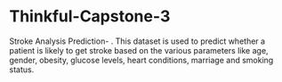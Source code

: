 # Thinkful-Capstone-3
Stroke Analysis Prediction- . This dataset is used to predict whether a patient is likely to get stroke based on the various parameters like age, gender, obesity, glucose levels, heart conditions, marriage and smoking status.

